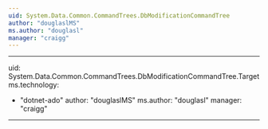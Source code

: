 ```yaml
---
uid: System.Data.Common.CommandTrees.DbModificationCommandTree
author: "douglaslMS"
ms.author: "douglasl"
manager: "craigg"
---
```


---
uid: System.Data.Common.CommandTrees.DbModificationCommandTree.Target
ms.technology: 
  - "dotnet-ado"
author: "douglaslMS"
ms.author: "douglasl"
manager: "craigg"
---
